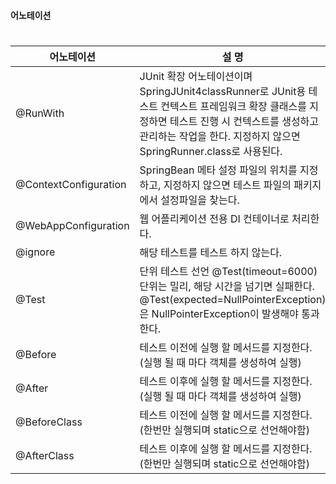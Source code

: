 #### 어노테이션
#
| 어노테이션 | 설     명 |
| ------ | ------ |
| @RunWith | JUnit 확장 어노테이션이며 SpringJUnit4classRunner로 JUnit용 테스트 컨텍스트 프레임워크 확장 클래스를 지정하면 테스트 진행 시 컨텍스트를 생성하고 관리하는 작업을 한다. 지정하지 않으면 SpringRunner.class로 사용된다. |
| @ContextConfiguration | SpringBean 메타 설정 파일의 위치를 지정하고, 지정하지 않으면 테스트 파일의 패키지에서 설정파일을 찾는다. |
| @WebAppConfiguration | 웹 어플리케이션 전용 DI 컨테이너로 처리한다. |
| @ignore | 해당 테스트를 테스트 하지 않는다. |
| @Test | 단위 테스트 선언 @Test(timeout=6000) 단위는 밀리, 해당 시간을 넘기면 실패한다. @Test(expected=NullPointerException)은 NullPointerException이 발생해야 통과한다.|
| @Before | 테스트 이전에 실행 할 메서드를 지정한다. (실행 될 때 마다 객체를 생성하여 실행)|
| @After | 테스트 이후에 실행 할 메서드를 지정한다. (실행 될 때 마다 객체를 생성하여 실행)|
| @BeforeClass | 테스트 이전에 실행 할 메서드를 지정한다. (한번만 실행되며 static으로 선언해야함)|
| @AfterClass | 테스트 이후에 실행 할 메서드를 지정한다. (한번만 실행되며 static으로 선언해야함)|